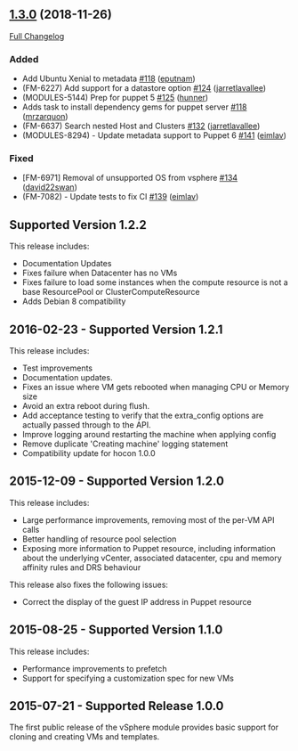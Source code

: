 ## [1.3.0](https://github.com/puppetlabs/puppetlabs-vsphere/tree/1.3.0) (2018-11-26)

[Full Changelog](https://github.com/puppetlabs/puppetlabs-vsphere/compare/1.2.2...1.3.0)

### Added

- Add Ubuntu Xenial to metadata [#118](https://github.com/puppetlabs/puppetlabs-vsphere/pull/118) ([eputnam](https://github.com/eputnam))
- (FM-6227) Add support for a datastore option [#124](https://github.com/puppetlabs/puppetlabs-vsphere/pull/124) ([jarretlavallee](https://github.com/jarretlavallee))
- (MODULES-5144) Prep for puppet 5 [#125](https://github.com/puppetlabs/puppetlabs-vsphere/pull/125) ([hunner](https://github.com/hunner))
- Adds task to install dependency gems for puppet server [#118](https://github.com/puppetlabs/puppetlabs-vsphere/pull/129) ([mrzarquon](https://github.com/mrzarquon))
- (FM-6637) Search nested Host and Clusters [#132](https://github.com/puppetlabs/puppetlabs-vsphere/pull/132) ([jarretlavallee](https://github.com/jarretlavallee))
- (MODULES-8294) - Update metadata support to Puppet 6 [#141](https://github.com/puppetlabs/puppetlabs-vsphere/pull/141) ([eimlav](https://github.com/eimlav))

### Fixed
- [FM-6971] Removal of unsupported OS from vsphere [#134](https://github.com/puppetlabs/puppetlabs-vsphere/pull/134) ([david22swan](https://github.com/david22swan))
- (FM-7082) - Update tests to fix CI [#139](https://github.com/puppetlabs/puppetlabs-vsphere/pull/139) ([eimlav](https://github.com/eimlav))

## Supported Version 1.2.2

This release includes:

* Documentation Updates
* Fixes failure when Datacenter has no VMs
* Fixes failure to load some instances when the compute resource is not a base ResourcePool or ClusterComputeResource
* Adds Debian 8 compatibility

## 2016-02-23 - Supported Version 1.2.1

This release includes:

* Test improvements
* Documentation updates.
* Fixes an issue where VM gets rebooted when managing CPU or Memory size
* Avoid an extra reboot during flush.
* Add acceptance testing to verify that the extra_config options are actually passed through to the API.
* Improve logging around restarting the machine when applying config
* Remove duplicate 'Creating machine' logging statement
* Compatibility update for hocon 1.0.0


## 2015-12-09 - Supported Version 1.2.0

This release includes:

* Large performance improvements, removing most of the per-VM API calls
* Better handling of resource pool selection
* Exposing more information to Puppet resource, including information
  about the underlying vCenter, associated datacenter, cpu and memory
  affinity rules and DRS behaviour

This release also fixes the following issues:

* Correct the display of the guest IP address in Puppet resource


## 2015-08-25 - Supported Version 1.1.0

This release includes:

* Performance improvements to prefetch
* Support for specifying a customization spec for new VMs

## 2015-07-21 - Supported Release 1.0.0

The first public release of the vSphere module provides basic support for
cloning and creating VMs and templates.

